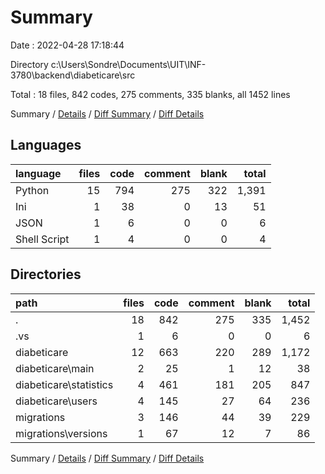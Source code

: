 # Summary

Date : 2022-04-28 17:18:44

Directory c:\Users\Sondre\Documents\UIT\INF-3780\backend\diabeticare\src

Total : 18 files,  842 codes, 275 comments, 335 blanks, all 1452 lines

Summary / [Details](details.md) / [Diff Summary](diff.md) / [Diff Details](diff-details.md)

## Languages
| language | files | code | comment | blank | total |
| :--- | ---: | ---: | ---: | ---: | ---: |
| Python | 15 | 794 | 275 | 322 | 1,391 |
| Ini | 1 | 38 | 0 | 13 | 51 |
| JSON | 1 | 6 | 0 | 0 | 6 |
| Shell Script | 1 | 4 | 0 | 0 | 4 |

## Directories
| path | files | code | comment | blank | total |
| :--- | ---: | ---: | ---: | ---: | ---: |
| . | 18 | 842 | 275 | 335 | 1,452 |
| .vs | 1 | 6 | 0 | 0 | 6 |
| diabeticare | 12 | 663 | 220 | 289 | 1,172 |
| diabeticare\main | 2 | 25 | 1 | 12 | 38 |
| diabeticare\statistics | 4 | 461 | 181 | 205 | 847 |
| diabeticare\users | 4 | 145 | 27 | 64 | 236 |
| migrations | 3 | 146 | 44 | 39 | 229 |
| migrations\versions | 1 | 67 | 12 | 7 | 86 |

Summary / [Details](details.md) / [Diff Summary](diff.md) / [Diff Details](diff-details.md)